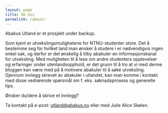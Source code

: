 ```yaml
---
layout: page
title: Om oss
permalink: /about/
---
```

Abakus Utland er et prosjekt under backup. 

Som kjent er utvekslingsmulighetene for NTNU-studenter store. Det å bestemme seg for hvilket land man ønsker å studere i er nødvendigvis ingen enkel sak, og derfor er det ønskelig å tilby abakuler en informasjonskanal for utveksling. Med muligheten til å lese om andre studenters opplevelser og erfaringer under utenlandsopphold, er det grunn til å tro at vi med denne bloggen kan være med på å motivere abakuler til å søke utveksling. Gjennom innlegg skrevet av abakuler i utlandet, kan man komme i kontakt med disse vedrørende spørsmål om f. eks. søknadsprosess og generelle tips. 

Ønsker du/dere å skrive et innlegg?

Ta kontakt på e-post: utland@abakus.no eller med Julie Alice Skøien.


